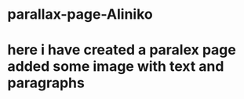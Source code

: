 # parallax-page-Aliniko
# here i have created a paralex page added some image with text and paragraphs
